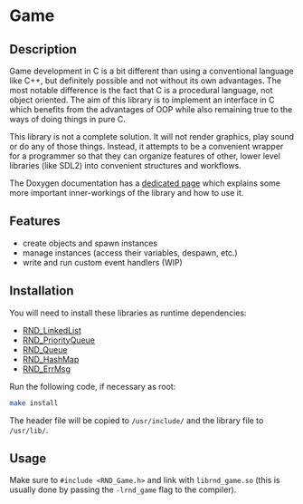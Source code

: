 # Game

## Description

Game development in C is a bit different than using a conventional language like C++,
but definitely possible and not without its own advantages. The most notable difference
is the fact that C is a procedural language, not object oriented. The aim of this library
is to implement an interface in C which benefits from the advantages of OOP while also
remaining true to the ways of doing things in pure C.

This library is not a complete solution. It will not render graphics, play sound or do any
of those things. Instead, it attempts to be a convenient wrapper for a programmer so that
they can organize features of other, lower level libraries (like SDL2) into convenient
structures and workflows.

The Doxygen documentation has a [dedicated page](https://codedocs.xyz/Randoragon/rnd-libs/rnd-game-overview.html)
which explains some more important inner-workings of the library and how to use it.

## Features

- create objects and spawn instances
- manage instances (access their variables, despawn, etc.)
- write and run custom event handlers (WIP)

## Installation

You will need to install these libraries as runtime dependencies:

- [RND\_LinkedList](https://github.com/randoragon/rnd-libs/tree/master/linkedlist)
- [RND\_PriorityQueue](https://github.com/randoragon/rnd-libs/tree/master/priorityqueue)
- [RND\_Queue](https://github.com/randoragon/rnd-libs/tree/master/queue)
- [RND\_HashMap](https://github.com/randoragon/rnd-libs/tree/master/hashmap)
- [RND\_ErrMsg](https://github.com/randoragon/rnd-libs/tree/master/errmsg)

Run the following code, if necessary as root:

```sh
make install
```

The header file will be copied to `/usr/include/` and the library file to `/usr/lib/`.

## Usage

Make sure to `#include <RND_Game.h>` and link with `librnd_game.so` (this is usually
done by passing the `-lrnd_game` flag to the compiler).

